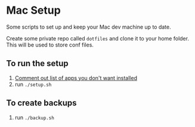 # Mac Setup
Some scripts to set up and keep your Mac dev machine up to date.

Create some private repo called `dotfiles` and clone it to your home folder.
This will be used to store conf files.

## To run the setup
1) [Comment out list of apps you don't want installed](restore/brew.sh)
2) run `./setup.sh`

## To create backups
1) run `./backup.sh`

